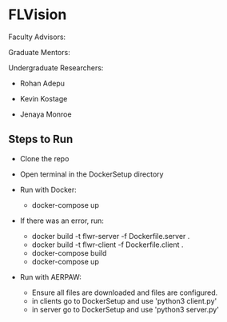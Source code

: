 # FLVision

Faculty Advisors:

Graduate Mentors:

Undergraduate Researchers:

* Rohan Adepu

* Kevin Kostage

* Jenaya Monroe


## Steps to Run

* Clone the repo

* Open terminal in the DockerSetup directory

* Run with Docker: 
  * docker-compose up
  
* If there was an error, run:
  * docker build -t flwr-server -f Dockerfile.server .
  * docker build -t flwr-client -f Dockerfile.client .
  * docker-compose build
  * docker-compose up

* Run with AERPAW:
  * Ensure all files are downloaded and files are configured.
  * in clients go to DockerSetup and use 'python3 client.py'
  * in server go to DockerSetup and use 'python3 server.py'
